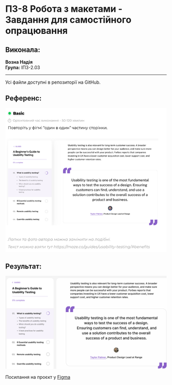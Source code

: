 # ПЗ-8 Робота з макетами - Завдання для самостійного опрацювання

## Виконала:
**Возна Надія**  
**Група:** ІПЗ-2.03

---
Усі файли доступні в репозиторії на GitHub.

## Референс:
![1](https://github.com/nadyavozna/UX-UI-N.Vozna/blob/main/workshop_8/image%201.png)

## Результат:
![2](https://github.com/nadyavozna/UX-UI-N.Vozna/blob/main/workshop_8/Frame%201.svg)


Посилання на проєкт у [Figma](https://www.figma.com/design/LhQ220mYKSXqRmybK2Pl16/8?node-id=0-1&t=lbP9ukbfa62zLghe-1)


